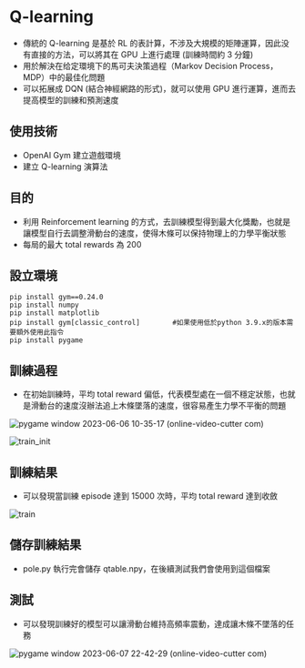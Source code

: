 # Q-learning
- 傳統的 Q-learning 是基於 RL 的表計算，不涉及大規模的矩陣運算，因此没有直接的方法，可以將其在 GPU 上進行處理 (訓練時間約 3 分鐘)
- 用於解決在给定環境下的馬可夫決策過程（Markov Decision Process，MDP）中的最佳化問題
- 可以拓展成 DQN (結合神經網路的形式)，就可以使用 GPU 進行運算，進而去提高模型的訓練和預測速度

## 使用技術
- OpenAI Gym 建立遊戲環境
- 建立 Q-learning 演算法

## 目的
- 利用 Reinforcement learning 的方式，去訓練模型得到最大化獎勵，也就是讓模型自行去調整滑動台的速度，使得木條可以保持物理上的力學平衡狀態
- 每局的最大 total rewards 為 200

## 設立環境
```
pip install gym==0.24.0
pip install numpy
pip install matplotlib
pip install gym[classic_control]        #如果使用低於python 3.9.x的版本需要額外使用此指令
pip install pygame
```

## 訓練過程
- 在初始訓練時，平均 total reward 偏低，代表模型處在一個不穩定狀態，也就是滑動台的速度沒辦法追上木條墜落的速度，很容易產生力學不平衡的問題

![pygame window 2023-06-06 10-35-17 (online-video-cutter com)](https://github.com/mrisland112/Q-learning/assets/28065019/313ec25d-e50e-46f9-9a37-ca545edd483e)

![train_init](https://github.com/mrisland112/Q-learning/assets/28065019/2763605f-97f8-4cb9-8b24-894eac6ebb55)

## 訓練結果
- 可以發現當訓練 episode 達到 15000 次時，平均 total reward 達到收斂

![train](https://github.com/mrisland112/Q-learning/assets/28065019/de7fe85b-fe65-4677-ab12-078380757fcb)


## 儲存訓練結果
- pole.py 執行完會儲存 qtable.npy，在後續測試我們會使用到這個檔案

## 測試
- 可以發現訓練好的模型可以讓滑動台維持高頻率震動，達成讓木條不墜落的任務

![pygame window 2023-06-07 22-42-29 (online-video-cutter com)](https://github.com/mrisland112/Q-learning/assets/28065019/8188f98c-86ce-4489-ae66-30ac6f16c596)



